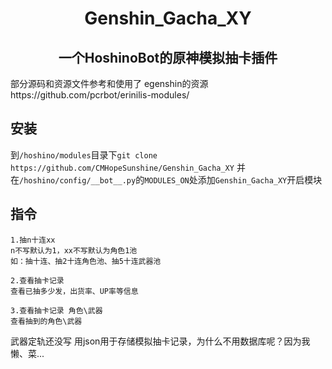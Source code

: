 <div align="center">
    <h1>Genshin_Gacha_XY</h1>
    <h2>一个HoshinoBot的原神模拟抽卡插件</h2>
</div>
部分源码和资源文件参考和使用了 egenshin的资源
https://github.com/pcrbot/erinilis-modules/

## 安装
到`/hoshino/modules`目录下`git clone https://github.com/CMHopeSunshine/Genshin_Gacha_XY`
并在`/hoshino/config/__bot__.py`的`MODULES_ON`处添加`Genshin_Gacha_XY`开启模块

## 指令
```
1.抽n十连xx
n不写默认为1，xx不写默认为角色1池
如：抽十连、抽2十连角色池、抽5十连武器池

2.查看抽卡记录
查看已抽多少发，出货率、UP率等信息

3.查看抽卡记录 角色\武器
查看抽到的角色\武器

```

武器定轨还没写
用json用于存储模拟抽卡记录，为什么不用数据库呢？因为我懒、菜...

